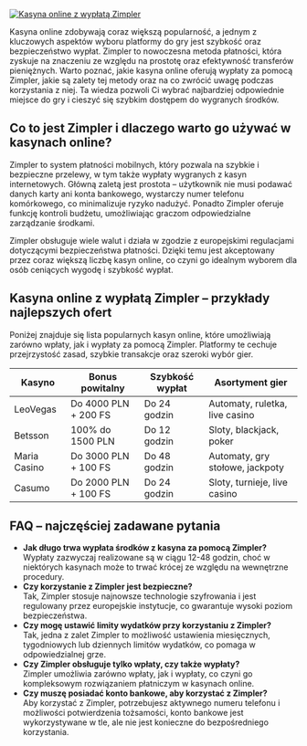 [![Kasyna online z wypłatą Zimpler](https://123-caf.pages.dev/gitsignup.png)](https://vrmoo.ru/Bt82HjjY)

<p>Kasyna online zdobywają coraz większą popularność, a jednym z kluczowych aspektów wyboru platformy do gry jest szybkość oraz bezpieczeństwo wypłat. Zimpler to nowoczesna metoda płatności, która zyskuje na znaczeniu ze względu na prostotę oraz efektywność transferów pieniężnych. Warto poznać, jakie kasyna online oferują wypłaty za pomocą Zimpler, jakie są zalety tej metody oraz na co zwrócić uwagę podczas korzystania z niej. Ta wiedza pozwoli Ci wybrać najbardziej odpowiednie miejsce do gry i cieszyć się szybkim dostępem do wygranych środków.</p>  <h2>Co to jest Zimpler i dlaczego warto go używać w kasynach online?</h2> <p>Zimpler to system płatności mobilnych, który pozwala na szybkie i bezpieczne przelewy, w tym także wypłaty wygranych z kasyn internetowych. Główną zaletą jest prostota – użytkownik nie musi podawać danych karty ani konta bankowego, wystarczy numer telefonu komórkowego, co minimalizuje ryzyko nadużyć. Ponadto Zimpler oferuje funkcję kontroli budżetu, umożliwiając graczom odpowiedzialne zarządzanie środkami.</p>  <p>Zimpler obsługuje wiele walut i działa w zgodzie z europejskimi regulacjami dotyczącymi bezpieczeństwa płatności. Dzięki temu jest akceptowany przez coraz większą liczbę kasyn online, co czyni go idealnym wyborem dla osób ceniących wygodę i szybkość wypłat.</p>  <h2>Kasyna online z wypłatą Zimpler – przykłady najlepszych ofert</h2> <p>Poniżej znajduje się lista popularnych kasyn online, które umożliwiają zarówno wpłaty, jak i wypłaty za pomocą Zimpler. Platformy te cechuje przejrzystość zasad, szybkie transakcje oraz szeroki wybór gier.</p>  <table>   <thead>     <tr>       <th>Kasyno</th>       <th>Bonus powitalny</th>       <th>Szybkość wypłat</th>       <th>Asortyment gier</th>     </tr>   </thead>   <tbody>     <tr>       <td>LeoVegas</td>       <td>Do 4000 PLN + 200 FS</td>       <td>Do 24 godzin</td>       <td>Automaty, ruletka, live casino</td>     </tr>     <tr>       <td>Betsson</td>       <td>100% do 1500 PLN</td>       <td>Do 12 godzin</td>       <td>Sloty, blackjack, poker</td>     </tr>     <tr>       <td>Maria Casino</td>       <td>Do 3000 PLN + 100 FS</td>       <td>Do 48 godzin</td>       <td>Automaty, gry stołowe, jackpoty</td>     </tr>     <tr>       <td>Casumo</td>       <td>Do 2000 PLN + 100 FS</td>       <td>Do 24 godzin</td>       <td>Sloty, turnieje, live casino</td>     </tr>   </tbody> </table>  <h2>FAQ – najczęściej zadawane pytania</h2> <ul>   <li><strong>Jak długo trwa wypłata środków z kasyna za pomocą Zimpler?</strong><br>Wypłaty zazwyczaj realizowane są w ciągu 12-48 godzin, choć w niektórych kasynach może to trwać krócej ze względu na wewnętrzne procedury.</li>   <li><strong>Czy korzystanie z Zimpler jest bezpieczne?</strong><br>Tak, Zimpler stosuje najnowsze technologie szyfrowania i jest regulowany przez europejskie instytucje, co gwarantuje wysoki poziom bezpieczeństwa.</li>   <li><strong>Czy mogę ustawić limity wydatków przy korzystaniu z Zimpler?</strong><br>Tak, jedna z zalet Zimpler to możliwość ustawienia miesięcznych, tygodniowych lub dziennych limitów wydatków, co pomaga w odpowiedzialnej grze.</li>   <li><strong>Czy Zimpler obsługuje tylko wpłaty, czy także wypłaty?</strong><br>Zimpler umożliwia zarówno wpłaty, jak i wypłaty, co czyni go kompleksowym rozwiązaniem płatniczym w kasynach online.</li>   <li><strong>Czy muszę posiadać konto bankowe, aby korzystać z Zimpler?</strong><br>Aby korzystać z Zimpler, potrzebujesz aktywnego numeru telefonu i możliwości potwierdzenia tożsamości, konto bankowe jest wykorzystywane w tle, ale nie jest konieczne do bezpośredniego korzystania.</li> </ul>